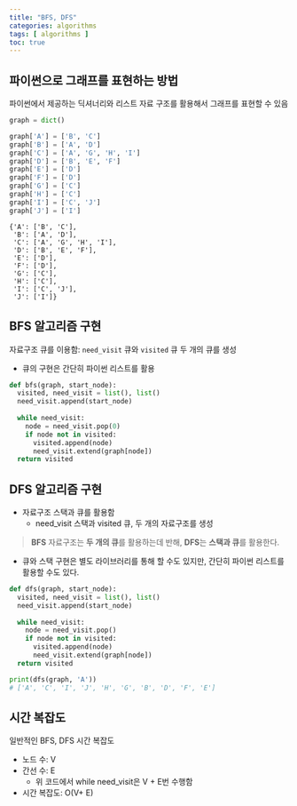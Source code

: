 ```yaml
---
title: "BFS, DFS"
categories: algorithms
tags: [ algorithms ]
toc: true
---
```


## 파이썬으로 그래프를 표현하는 방법

파이썬에서 제공하는 딕셔너리와 리스트 자료 구조를 활용해서 그래프를 표현할 수 있음

```python
graph = dict()

graph['A'] = ['B', 'C']
graph['B'] = ['A', 'D']
graph['C'] = ['A', 'G', 'H', 'I']
graph['D'] = ['B', 'E', 'F']
graph['E'] = ['D']
graph['F'] = ['D']
graph['G'] = ['C']
graph['H'] = ['C']
graph['I'] = ['C', 'J']
graph['J'] = ['I']
```

```
{'A': ['B', 'C'],
 'B': ['A', 'D'],
 'C': ['A', 'G', 'H', 'I'],
 'D': ['B', 'E', 'F'],
 'E': ['D'],
 'F': ['D'],
 'G': ['C'],
 'H': ['C'],
 'I': ['C', 'J'],
 'J': ['I']}
```

## BFS 알고리즘 구현

자료구조 큐를 이용함: `need_visit` 큐와  `visited` 큐 두 개의 큐를 생성

- 큐의 구현은 간단히 파이썬 리스트를 활용

```python
def bfs(graph, start_node):
  visited, need_visit = list(), list()
  need_visit.append(start_node)
  
  while need_visit:
    node = need_visit.pop(0)
    if node not in visited:
      visited.append(node)
      need_visit.extend(graph[node])
  return visited
```

## DFS 알고리즘 구현

- 자료구조 스택과 큐를 활용함
  - need_visit 스택과 visited 큐, 두 개의 자료구조를 생성

> **BFS** 자료구조는 **두 개의 큐**를 활용하는데 반해, **DFS**는 **스택과 큐**를 활용한다.

- 큐와 스택 구현은 별도 라이브러리를 통해 할 수도 있지만, 간단히 파이썬 리스트를 활용할 수도 있다.

```python
def dfs(graph, start_node):
  visited, need_visit = list(), list()
  need_visit.append(start_node)
  
  while need_visit:
    node = need_visit.pop()
    if node not in visited:
      visited.append(node)
      need_visit.extend(graph[node])
  return visited
```

```python
print(dfs(graph, 'A'))
# ['A', 'C', 'I', 'J', 'H', 'G', 'B', 'D', 'F', 'E']
```

## 시간 복잡도

일반적인 BFS, DFS 시간 복잡도

- 노드 수: V
- 간선 수: E
  - 위 코드에서 while need_visit은 V + E번 수행함
- 시간 복잡도: O(V+ E)